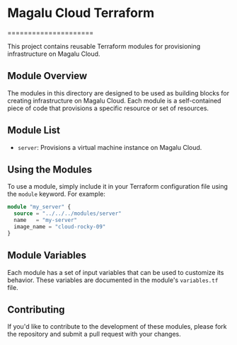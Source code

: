 # Magalu Cloud Terraform
=====================

This project contains reusable Terraform modules for provisioning infrastructure on Magalu Cloud.

## Module Overview

The modules in this directory are designed to be used as building blocks for creating infrastructure on Magalu Cloud. Each module is a self-contained piece of code that provisions a specific resource or set of resources.

## Module List

* `server`: Provisions a virtual machine instance on Magalu Cloud.

## Using the Modules

To use a module, simply include it in your Terraform configuration file using the `module` keyword. For example:
```terraform
module "my_server" {
  source = "../../../modules/server"
  name   = "my-server"
  image_name = "cloud-rocky-09"
}
```
## Module Variables

Each module has a set of input variables that can be used to customize its behavior. These variables are documented in the module's `variables.tf` file.

## Contributing

If you'd like to contribute to the development of these modules, please fork the repository and submit a pull request with your changes.